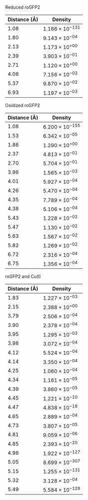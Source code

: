 Reduced roGFP2

| Distance (Å) | Density |
|-----------|-----------|
| 1.08 | $1.166 \times 10^{-131}$ |
| 1.80 | $9.143 \times 10^{-04}$ |
| 2.13 | $1.173 \times 10^{+00}$ |
| 2.39 | $3.903 \times 10^{-01}$ |
| 2.71 | $1.120 \times 10^{+00}$ |
| 4.06 | $7.156 \times 10^{-03}$ |
| 5.37 | $9.870 \times 10^{-02}$ |
| 6.93 | $1.197 \times 10^{-03}$ |

Oxidized roGFP2

| Distance (Å) | Density |
|-----------|-----------|
| 1.08 | $6.200 \times 10^{-155}$ |
| 1.53 | $6.342 \times 10^{-05}$ |
| 1.86 | $1.290 \times 10^{+00}$ |
| 2.37 | $4.813 \times 10^{-01}$ |
| 2.70 | $5.704 \times 10^{-01}$ |
| 3.96 | $1.565 \times 10^{-03}$ |
| 4.01 | $5.927 \times 10^{-04}$ |
| 4.26 | $5.470 \times 10^{-04}$ |
| 4.35 | $7.789 \times 10^{-04}$ |
| 4.38 | $5.106 \times 10^{-04}$ |
| 5.43 | $1.228 \times 10^{-02}$ |
| 5.47 | $1.130 \times 10^{-02}$ |
| 5.63 | $1.567 \times 10^{-02}$ |
| 5.82 | $1.269 \times 10^{-02}$ |
| 6.72 | $2.316 \times 10^{-04}$ |
| 6.75 | $1.356 \times 10^{-04}$ |

roGFP2 and Cu(I)

| Distance (Å) | Density |
|-----------|-----------|
| 1.83 | $1.227 \times 10^{-03}$ |
| 2.15 | $2.388 \times 10^{+00}$ |
| 3.79 | $2.506 \times 10^{-04}$ |
| 3.90 | $2.378 \times 10^{-04}$ |
| 3.95 | $1.295 \times 10^{-03}$ |
| 3.98 | $3.072 \times 10^{-04}$ |
| 4.12 | $5.524 \times 10^{-04}$ |
| 4.14 | $3.350 \times 10^{-04}$ |
| 4.25 | $1.060 \times 10^{-04}$ |
| 4.34 | $1.161 \times 10^{-05}$ |
| 4.39 | $3.860 \times 10^{-05}$ |
| 4.45 | $1.221 \times 10^{-10}$ |
| 4.47 | $4.838 \times 10^{-18}$ |
| 4.65 | $2.889 \times 10^{-04}$ |
| 4.73 | $3.807 \times 10^{-05}$ |
| 4.81 | $9.059 \times 10^{-06}$ |
| 4.85 | $2.393 \times 10^{-20}$ |
| 4.96 | $1.922 \times 10^{-127}$ |
| 5.05 | $8.699 \times 10^{-307}$ |
| 5.15 | $1.255 \times 10^{-131}$ |
| 5.32 | $3.128 \times 10^{-04}$ |
| 5.49 | $5.584 \times 10^{-128}$ |
